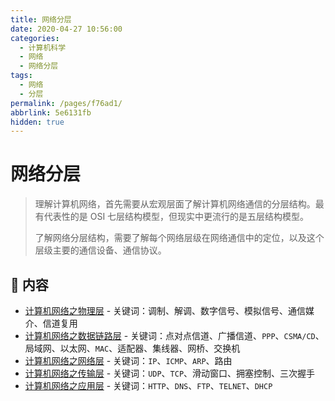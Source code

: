 ```yaml
---
title: 网络分层
date: 2020-04-27 10:56:00
categories: 
  - 计算机科学
  - 网络
  - 网络分层
tags: 
  - 网络
  - 分层
permalink: /pages/f76ad1/
abbrlink: 5e6131fb
hidden: true
---
```


# 网络分层

> 理解计算机网络，首先需要从宏观层面了解计算机网络通信的分层结构。最有代表性的是 OSI 七层结构模型，但现实中更流行的是五层结构模型。
>
> 了解网络分层结构，需要了解每个网络层级在网络通信中的定位，以及这个层级主要的通信设备、通信协议。

## 📖 内容

- [计算机网络之物理层](01.物理层.md) - 关键词：调制、解调、数字信号、模拟信号、通信媒介、信道复用
- [计算机网络之数据链路层](02.数据链路层.md) - 关键词：点对点信道、广播信道、`PPP`、`CSMA/CD`、局域网、以太网、`MAC`、适配器、集线器、网桥、交换机
- [计算机网络之网络层](03.网络层.md) - 关键词：`IP`、`ICMP`、`ARP`、路由
- [计算机网络之传输层](04.传输层.md) - 关键词：`UDP`、`TCP`、滑动窗口、拥塞控制、三次握手
- [计算机网络之应用层](05.应用层.md) - 关键词：`HTTP`、`DNS`、`FTP`、`TELNET`、`DHCP`
